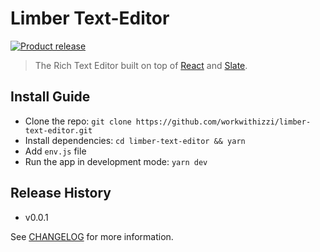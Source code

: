 # Limber Text-Editor

[![Product release](https://img.shields.io/badge/release-0.0.1-orange.svg?style=flat-square)](CHANGELOG.md)

> The Rich Text Editor built on top of [React](https://reactjs.org/) and [Slate](https://www.slatejs.org/).

## Install Guide
- Clone the repo: `git clone https://github.com/workwithizzi/limber-text-editor.git`
- Install dependencies: `cd limber-text-editor && yarn`
- Add `env.js` file
- Run the app in development mode: `yarn dev`

## Release History

- v0.0.1

See [CHANGELOG](CHANGELOG.md) for more information.
